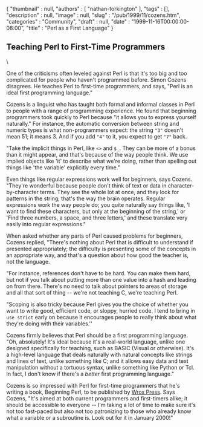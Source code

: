 {
   "thumbnail" : null,
   "authors" : [
      "nathan-torkington"
   ],
   "tags" : [],
   "description" : null,
   "image" : null,
   "slug" : "/pub/1999/11/cozens.htm",
   "categories" : "Community",
   "draft" : null,
   "date" : "1999-11-16T00:00:00-08:00",
   "title" : "Perl as a First Language"
}



Teaching Perl to First-Time Programmers
---------------------------------------

\

One of the criticisms often leveled against Perl is that it's too big
and too complicated for people who haven't programmed before. Simon
Cozens disagrees. He teaches Perl to first-time programmers, and says,
"Perl is an ideal first programming language."

Cozens is a linguist who has taught both formal and informal classes in
Perl to people with a range of programming experience. He found that
beginning programmers took quickly to Perl because "it allows you to
express yourself naturally." For instance, the automatic conversion
between string and numeric types is what non-programmers expect: the
string `"3"` doesn't mean 51; it means 3. And if you add `"4"` to it,
you expect to get `"7"` back.

"Take the implicit things in Perl, like `<>` and `$_`. They can be more
of a bonus than it might appear, and that's because of the way people
think. We use implied objects like 'it' to describe what we're doing,
rather than spelling out things like 'the variable' explicitly every
time."

Even things like regular expressions work well for beginners, says
Cozens. "They're wonderful because people don't think of text or data in
character-by-character terms. They see the whole lot at once, and they
look for patterns in the string; that's the way the brain operates.
Regular expressions work the way people do; you quite naturally say
things like, 'I want to find these characters, but only at the beginning
of the string,' or 'Find three numbers, a space, and three letters,' and
these translate very easily into regular expressions."

When asked whether any parts of Perl caused problems for beginners,
Cozens replied, "There's nothing about Perl that is difficult to
understand if presented appropriately; the difficulty is presenting some
of the concepts in an appropriate way, and that's a question about how
good the teacher is, not the language.

"For instance, references don't have to be hard. You can make them hard,
but not if you talk about putting more than one value into a hash and
leading on from there. There's no need to talk about pointers to areas
of storage and all that sort of thing -- we're not teaching C, we're
teaching Perl.

"Scoping is also tricky because Perl gives you the choice of whether you
want to write good, efficient code, or sloppy, hurried code. I tend to
bring in `use strict` early on because it encourages people to really
think about what they're doing with their variables.''

Cozens firmly believes that Perl should be a first programming language.
"Oh, absolutely! It's ideal because it's a real-world language, unlike
one designed specifically for teaching, such as BASIC (Visual or
otherwise). It's a high-level language that deals naturally with natural
concepts like strings and lines of text, unlike something like C; and it
allows easy data and text manipulation without a tortuous syntax, unlike
something like Python or Tcl. In fact, I don't know if there's a
*better* first programming language."

Cozens is so impressed with Perl for first-time programmers that he's
writing a book, Beginning Perl, to be published by [Wrox
Press](http://www.wrox.com). Says Cozens, "It's aimed at both current
programmers and first-timers alike; it should be accessible to everyone
-- I'm taking a lot of time to make sure it's not too fast-paced but
also not too patronizing to those who already know what a variable or a
subroutine is. Look out for it in January 2000!"

